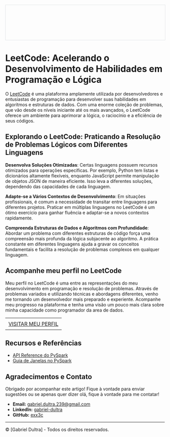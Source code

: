<div style="width: 100%; border: 1px solid #dfe2e5; overflow: hidden; margin-bottom: 16px;">
 <div style="width: 100%; background-image: url('https://raw.githubusercontent.com/exx3c/exx3c.github.io/refs/heads/main/leetcode_1.png'); background-size: cover;background-position: center; height: 110px;"></div>
</div>

# LeetCode: Acelerando o Desenvolvimento de Habilidades em Programação e Lógica

O [LeetCode](https://leetcode.com/) é uma plataforma amplamente utilizada por desenvolvedores e entusiastas de programação para desenvolver suas habilidades em algoritmos e estruturas de dados. Com uma enorme coleção de problemas, que vão desde os níveis iniciante até os mais avançados, o LeetCode oferece um ambiente para aprimorar a lógica, o raciocínio e a eficiência de seus códigos.

## Explorando o LeetCode: Praticando a Resolução de Problemas Lógicos com Diferentes Linguagens

**Desenvolva Soluções Otimizadas**: Certas linguagens possuem recursos otimizados para operações específicas. Por exemplo, Python tem listas e dicionários altamente flexíveis, enquanto JavaScript permite manipulação de objetos JSON de maneira eficiente. Isso leva a diferentes soluções, dependendo das capacidades de cada linguagem.

**Adapte-se a Vários Contextos de Desenvolvimento**: Em situações profissionais, é comum a necessidade de transitar entre linguagens para diferentes projetos. Praticar em múltiplas linguagens no LeetCode é um ótimo exercício para ganhar fluência e adaptar-se a novos contextos rapidamente.

**Compreenda Estruturas de Dados e Algoritmos com Profundidade**: Abordar um problema com diferentes estruturas de código força uma compreensão mais profunda da lógica subjacente ao algoritmo. A prática constante em diferentes linguagens ajuda a gravar os conceitos fundamentais e facilita a resolução de problemas complexos em qualquer linguagem.

## Acompanhe meu perfil no LeetCode

Meu perfil no LeetCode é uma entre as representações do meu desenvolvimento em programação e resolução de problemas. Através de problemas variados e utilizando técnicas e abordagens diferentes, venho me tornando um desenvolvedor mais preparado e experiente. Acompanhe meu progresso na plataforma e tenha uma visão um pouco mais clara sobre minha capacidade como programador da area de dados.

<table style="width: 100%">
 <tr>
  <td style="padding: 0px"><a href="https://leetcode.com/u/exx3c/" style="display: block; text-align: center; padding: 8px 10px;">VISITAR MEU PERFIL</a></td>
  <!--<td style="padding: 0px"><img src=""></td>-->
 </tr>
</table>


## Recursos e Referências

- [API Reference do PySpark](https://spark.apache.org/docs/latest/api/python/reference/index.html)
- [Guia de Janelas no PySpark](https://sparkbyexamples.com/pyspark/pyspark-window-functions/)

## Agradecimentos e Contato

Obrigado por acompanhar este artigo! Fique à vontade para enviar sugestões ou se apenas quer dizer olá, fique à vontade para me contatar!

- **Email:** [gabriel.dultra.239@gmail.com](mailto:gabriel.dultra.239@gmail.com)
- **LinkedIn:** [gabriel-dultra](https://www.linkedin.com/in/gabriel-dultra/)
- **GitHub:** [exx3c](https://github.com/exx3c/)

---

© [Gabriel Dultra] - Todos os direitos reservados.
